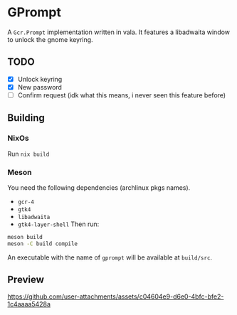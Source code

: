 # GPrompt
A `Gcr.Prompt` implementation written in vala. It features a libadwaita window to unlock the gnome keyring.

## TODO

- [x] Unlock keyring
- [x] New password
- [ ] Confirm request (idk what this means, i never seen this feature before)

## Building 
### NixOs
Run `nix build`

### Meson
You need the following dependencies (archlinux pkgs names).
- `gcr-4`
- `gtk4`
- `libadwaita`
- `gtk4-layer-shell`
Then run:
```bash
meson build
meson -C build compile
```
An executable with the name of `gprompt` will be available at `build/src`.

## Preview
https://github.com/user-attachments/assets/c04604e9-d6e0-4bfc-bfe2-1c4aaaa5428a
